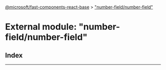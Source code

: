 [@microsoft/fast-components-react-base](../README.md) > ["number-field/number-field"](../modules/_number_field_number_field_.md)

# External module: "number-field/number-field"

## Index

---

